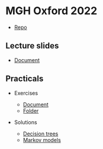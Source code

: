 # MGH Oxford 2022

* [Repo](https://github.com/n8thangreen/MSc-Oxford-2022)

## Lecture slides

* [Document](slides/talks.pdf)

## Practicals

* Exercises
  * [Document](practicals/practicals.pdf)
  * [Folder](practicals/)

* Solutions
  * [Decision trees](practicals/decision-trees/Solutions.pdf)
  * [Markov models](practicals/markov-models/Solutions.pdf)
  
